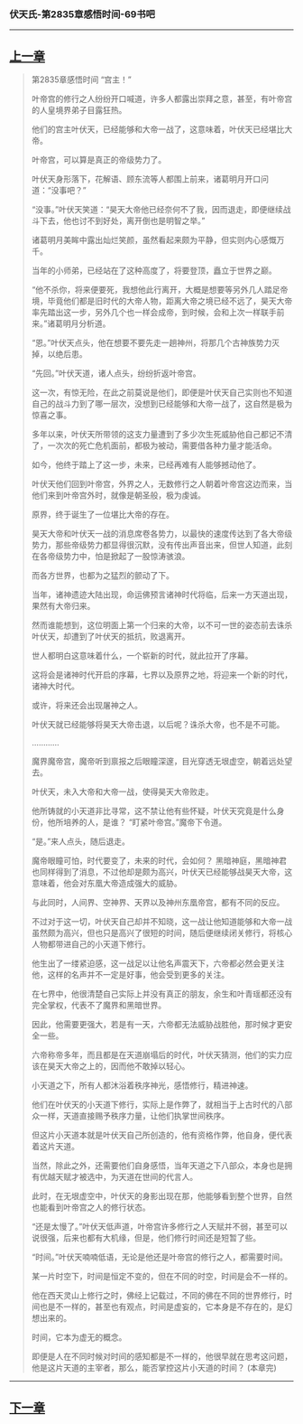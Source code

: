 ### 伏天氏-第2835章感悟时间-69书吧

--------
[上一章](./dada87ddd21e5c696b5a19790675de9d.md)
--------


>
>
>
>第2835章感悟时间
>“宫主！”
>
>叶帝宫的修行之人纷纷开口喊道，许多人都露出崇拜之意，甚至，有叶帝宫的人皇境界弟子目露狂热。
>
>他们的宫主叶伏天，已经能够和大帝一战了，这意味着，叶伏天已经堪比大帝。
>
>叶帝宫，可以算是真正的帝级势力了。
>
>叶伏天身形落下，花解语、顾东流等人都围上前来，诸葛明月开口问道：“没事吧？”
>
>“没事。”叶伏天笑道：“昊天大帝他已经奈何不了我，因而退走，即便继续战斗下去，他也讨不到好处，离开倒也是明智之举。”
>
>诸葛明月美眸中露出灿烂笑颜，虽然看起来颇为平静，但实则内心感慨万千。
>
>当年的小师弟，已经站在了这种高度了，将要登顶，矗立于世界之巅。
>
>“他不杀你，将来便要死，我想他此行离开，大概是想要等另外几人踏足帝境，毕竟他们都是旧时代的大帝人物，距离大帝之境已经不远了，昊天大帝率先踏出这一步，另外几个也一样会成帝，到时候，会和上次一样联手前来。”诸葛明月分析道。
>
>“恩。”叶伏天点头，他在想要不要先走一趟神州，将那几个古神族势力灭掉，以绝后患。
>
>“先回。”叶伏天道，诸人点头，纷纷折返叶帝宫。
>
>这一次，有惊无险，在此之前莫说是他们，即便是叶伏天自己实则也不知道自己的战斗力到了哪一层次，没想到已经能够和大帝一战了，这自然是极为惊喜之事。
>
>多年以来，叶伏天所带领的这支力量遭到了多少次生死威胁他自己都记不清了，一次次的死亡危机面前，都极为被动，需要借各种力量才能活命。
>
>如今，他终于踏上了这一步，未来，已经再难有人能够撼动他了。
>
>叶伏天他们回到叶帝宫，外界之人，无数修行之人朝着叶帝宫这边而来，当他们来到叶帝宫外时，就像是朝圣般，极为虔诚。
>
>原界，终于诞生了一位堪比大帝的存在。
>
>昊天大帝和叶伏天一战的消息席卷各势力，以最快的速度传达到了各大帝级势力，那些帝级势力都显得很沉默，没有传出声音出来，但世人知道，此刻在各帝级势力中，怕是掀起了一股惊涛骇浪。
>
>而各方世界，也都为之猛烈的颤动了下。
>
>当年，诸神遗迹大陆出现，命运佛预言诸神时代将临，后来一方天道出现，果然有大帝归来。
>
>然而谁能想到，这位明面上第一个归来的大帝，以不可一世的姿态前去诛杀叶伏天，却遭到了叶伏天的抵抗，败退离开。
>
>世人都明白这意味着什么，一个崭新的时代，就此拉开了序幕。
>
>这将会是诸神时代开启的序幕，七界以及原界之地，将迎来一个新的时代，诸神大时代。
>
>或许，将来还会出现屠神之人。
>
>叶伏天就已经能够将昊天大帝击退，以后呢？诛杀大帝，也不是不可能。
>
>…………
>
>魔界魔帝宫，魔帝听到禀报之后眼瞳深邃，目光穿透无垠虚空，朝着远处望去。
>
>叶伏天，未入大帝和大帝一战，使得昊天大帝败走。
>
>他所铸就的小天道非比寻常，这不禁让他有些怀疑，叶伏天究竟是什么身份，他所培养的人，是谁？
>“盯紧叶帝宫。”魔帝下令道。
>
>“是。”来人点头，随后退走。
>
>魔帝眼瞳可怕，时代要变了，未来的时代，会如何？
>黑暗神庭，黑暗神君也同样得到了消息，不过他却是颇为高兴，叶伏天已经能够战昊天大帝，这意味着，他会对东凰大帝造成强大的威胁。
>
>与此同时，人间界、空神界、天界以及神州东凰帝宫，都有不同的反应。
>
>不过对于这一切，叶伏天自己却并不知晓，这一战让他知道能够和大帝一战虽然颇为高兴，但也只是高兴了很短的时间，随后便继续闭关修行，将核心人物都带进自己的小天道下修行。
>
>他生出了一缕紧迫感，这一战足以让他名声震天下，六帝都必然会更关注他，这样的名声并不一定是好事，他会受到更多的关注。
>
>在七界中，他很清楚自己实际上并没有真正的朋友，余生和叶青瑶都还没有完全掌权，代表不了魔界和黑暗世界。
>
>因此，他需要更强大，若是有一天，六帝都无法威胁战胜他，那时候才更安全一些。
>
>六帝称帝多年，而且都是在天道崩塌后的时代，叶伏天猜测，他们的实力应该在昊天大帝之上的，因而他不敢掉以轻心。
>
>小天道之下，所有人都沐浴着秩序神光，感悟修行，精进神速。
>
>他们在叶伏天的小天道下修行，实际上是作弊了，就相当于上古时代的八部众一样，天道直接赐予秩序力量，让他们执掌世间秩序。
>
>但这片小天道本就是叶伏天自己所创造的，他有资格作弊，他自身，便代表着这片天道。
>
>当然，除此之外，还需要他们自身感悟，当年天道之下八部众，本身也是拥有优越天赋才被选中，为天道在世间的代言人。
>
>此时，在无垠虚空中，叶伏天的身影出现在那，他能够看到整个世界，自然也能看到叶帝宫之人的修行状态。
>
>“还是太慢了。”叶伏天低声道，叶帝宫许多修行之人天赋并不弱，甚至可以说很强，后来也都有大机缘，但是，他们修行时间还是短暂了些。
>
>“时间。”叶伏天喃喃低语，无论是他还是叶帝宫的修行之人，都需要时间。
>
>某一片时空下，时间是恒定不变的，但在不同的时空，时间是会不一样的。
>
>他在西天灵山上修行之时，佛经上记载过，不同的佛在不同的世界修行，时间也是不一样的，甚至也有观点，时间是虚妄的，它本身是不存在的，是幻想出来的。
>
>时间，它本为虚无的概念。
>
>即便是人在不同时候对时间的感知都是不一样的，他很早就在思考这问题，他是这片天道的主宰者，那么，能否掌控这片小天道的时间？
>(本章完)
>
>

--------
[下一章](./76fb3cda5ad3c799e9c6d7ad715d1a79.md)
--------
